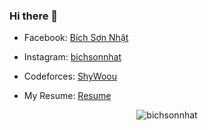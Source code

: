 ### Hi there 👋
- Facebook: [Bích Sơn Nhật](https://www.facebook.com/SonNhat.Profile)

- Instagram: [bichsonnhat](https://www.instagram.com/bichsonnhat/)

- Codeforces: [ShyWoou](https://codeforces.com/profile/ShyWoou)

- My Resume: [Resume](https://github.com/bichsonnhat/bichsonnhat/blob/main/Resume.pdf)

<p align='center'>
<img align="center" src="https://github-readme-stats.vercel.app/api/top-langs?username=bichsonnhat&show_icons=true&locale=en&layout=compact" alt="bichsonnhat"   />
</p>  
<!--
**bichsonnhat/bichsonnhat** is a ✨ _special_ ✨ repository because its `README.md` (this file) appears on your GitHub profile.

Here are some ideas to get you started:

- 🔭 I’m currently working on ...
- 🌱 I’m currently learning ...
- 👯 I’m looking to collaborate on ...
- 🤔 I’m looking for help with ...
- 💬 Ask me about ...
- 📫 How to reach me: ...
- 😄 Pronouns: ...
- ⚡ Fun fact: ...
-->
